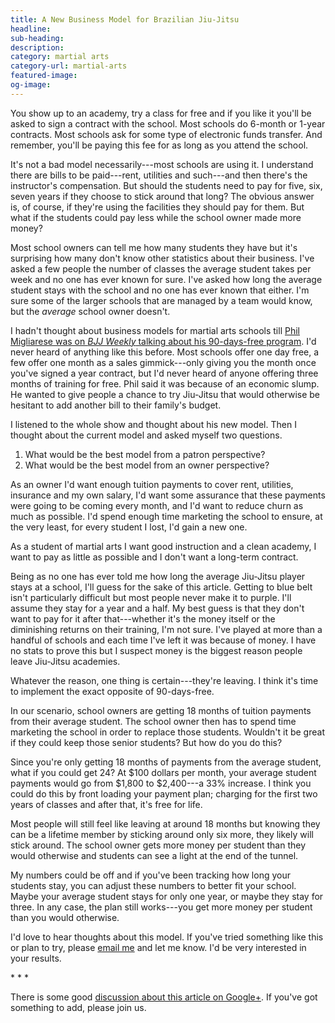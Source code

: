 ```yaml
---
title: A New Business Model for Brazilian Jiu-Jitsu
headline:
sub-heading:
description:
category: martial arts
category-url: martial-arts
featured-image:
og-image:
---
```

You show up to an academy, try a class for free and if you like it you'll be asked to sign a contract with the school. Most schools do 6-month or 1-year contracts. Most schools ask for some type of electronic funds transfer. And remember, you'll be paying this fee for as long as you attend the school.

It's not a bad model necessarily---most schools are using it. I understand there are bills to be paid---rent, utilities and such---and then there's the instructor's compensation. But should the students need to pay for five, six, seven years if they choose to stick around that long? The obvious answer is, of course, if they're using the facilities they should pay for them. But what if the students could pay less while the school owner made more money?

Most school owners can tell me how many students they have but it's surprising how many don't know other statistics about their business. I've asked a few people the number of classes the average student takes per week and no one has ever known for sure. I've asked how long the average student stays with the school and no one has ever known that either. I'm sure some of the larger schools that are managed by a team would know, but the *average* school owner doesn't.

I hadn't thought about business models for martial arts schools till [Phil Migliarese was on *BJJ Weekly* talking about his 90-days-free program](http://www.bjjweekly.com/blog/post/phil-migliarese-free-jiu-jitsu-training-for-everyone-is-he-nuts). I'd never heard of anything like this before. Most schools offer one day free, a few offer one month as a sales gimmick---only giving you the month once you've signed a year contract, but I'd never heard of anyone offering three months of training for free. Phil said it was because of an economic slump. He wanted to give people a chance to try Jiu-Jitsu that would otherwise be hesitant to add another bill to their family's budget.

I listened to the whole show and thought about his new model. Then I thought about the current model and asked myself two questions.

  1. What would be the best model from a patron perspective?
  2. What would be the best model from an owner perspective?

As an owner I'd want enough tuition payments to cover rent, utilities, insurance and my own salary, I'd want some assurance that these payments were going to be coming every month, and I'd want to reduce churn as much as possible. I'd spend enough time marketing the school to ensure, at the very least, for every student I lost, I'd gain a new one.

As a student of martial arts I want good instruction and a clean academy, I want to pay as little as possible and I don't want a long-term contract.

Being as no one has ever told me how long the average Jiu-Jitsu player stays at a school, I'll guess for the sake of this article. Getting to blue belt isn't particularly difficult but most people never make it to purple. I'll assume they stay for a year and a half. My best guess is that they don't want to pay for it after that---whether it's the money itself or the diminishing returns on their training, I'm not sure. I've played at more than a handful of schools and each time I've left it was because of money. I have no stats to prove this but I suspect money is the biggest reason people leave Jiu-Jitsu academies.

Whatever the reason, one thing is certain---they're leaving. I think it's time to implement the exact opposite of 90-days-free.

In our scenario, school owners are getting 18 months of tuition payments from their average student. The school owner then has to spend time marketing the school in order to replace those students. Wouldn't it be great if they could keep those senior students? But how do you do this?

Since you're only getting 18 months of payments from the average student, what if you could get 24? At $100 dollars per month, your average student payments would go from $1,800 to $2,400---a 33% increase. I think you could do this by front loading your payment plan; charging for the first two years of classes and after that, it's free for life.

Most people will still feel like leaving at around 18 months but knowing they can be a lifetime member by sticking around only six more, they likely will stick around. The school owner gets more money per student than they would otherwise and students can see a light at the end of the tunnel.

My numbers could be off and if you've been tracking how long your students stay, you can adjust these numbers to better fit your school. Maybe your average student stays for only one year, or maybe they stay for three. In any case, the plan still works---you get more money per student than you would otherwise.

I'd love to hear thoughts about this model. If you've tried something like this or plan to try, please [email me](mailto:brad@bradonomics.com) and let me know. I'd be very interested in your results.

\* \* \*

There is some good [discussion about this article on Google+](https://plus.google.com/103163741383795666289/posts/R1rXdM8uRxV). If you've got something to add, please join us.